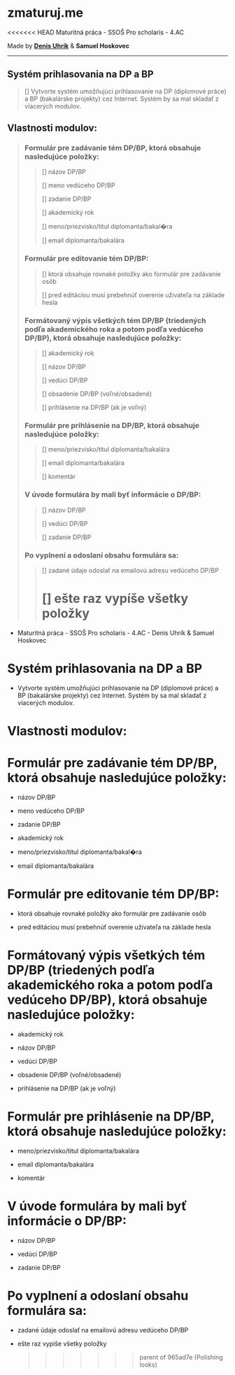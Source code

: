 # zmaturuj.me

<<<<<<< HEAD
Maturitná práca - SSOŠ Pro scholaris - 4.AC

Made by **[Denis Uhrík](mailto:uhrikdenis@gmail.com)** &amp; **Samuel Hoskovec**

---

## Systém prihlasovania na DP a BP

> [] Vytvorte systém umožňujúci prihlasovanie na DP (diplomové práce) a BP (bakalárske projekty) cez Internet. Systém by sa mal skladať z viacerých modulov.

## Vlastnosti modulov:

> ### Formulár pre zadávanie tém DP/BP, ktorá obsahuje nasledujúce položky:
>
> > [] názov DP/BP
> >
> > [] meno vedúceho DP/BP
> >
> > [] zadanie DP/BP
> >
> > [] akademický rok
> >
> > [] meno/priezvisko/titul diplomanta/bakal�ra
> >
> > [] email diplomanta/bakalára
>
> ### Formulár pre editovanie tém DP/BP:
>
> > [] ktorá obsahuje rovnaké položky ako formulár pre zadávanie osôb
> >
> > [] pred editáciou musí prebehnúť overenie uživateľa na základe hesla
>
> ### Formátovaný výpis všetkých tém DP/BP (triedených podľa akademického roka a potom podľa vedúceho DP/BP), ktorá obsahuje nasledujúce položky:
>
> > [] akademický rok
> >
> > [] názov DP/BP
> >
> > [] vedúci DP/BP
> >
> > [] obsadenie DP/BP (voľné/obsadené)
> >
> > [] prihlásenie na DP/BP (ak je voľný)
>
> ### Formulár pre prihlásenie na DP/BP, ktorá obsahuje nasledujúce položky:
>
> > [] meno/priezvisko/titul diplomanta/bakalára
> >
> > [] email diplomanta/bakalára
> >
> > [] komentár
>
> ### V úvode formulára by mali byť informácie o DP/BP:
>
> > [] názov DP/BP
> >
> > [] vedúci DP/BP
> >
> > [] zadanie DP/BP
>
> ### Po vyplnení a odoslaní obsahu formulára sa:
>
> > [] zadané údaje odoslať na emailovú adresu vedúceho DP/BP
> >
> > # [] ešte raz vypíše všetky položky

- Maturitná práca - SSOŠ Pro scholaris - 4.AC - Denis Uhrík &amp; Samuel Hoskovec

# Systém prihlasovania na DP a BP

- Vytvorte systém umožňujúci prihlasovanie na DP (diplomové práce) a BP (bakalárske projekty) cez Internet. Systém by sa mal skladať z viacerých modulov.

# Vlastnosti modulov:

# Formulár pre zadávanie tém DP/BP, ktorá obsahuje nasledujúce položky:

- názov DP/BP

- meno vedúceho DP/BP

- zadanie DP/BP

- akademický rok

- meno/priezvisko/titul diplomanta/bakal�ra

- email diplomanta/bakalára

# Formulár pre editovanie tém DP/BP:

- ktorá obsahuje rovnaké položky ako formulár pre zadávanie osôb

- pred editáciou musí prebehnúť overenie uživateľa na základe hesla

# Formátovaný výpis všetkých tém DP/BP (triedených podľa akademického roka a potom podľa vedúceho DP/BP), ktorá obsahuje nasledujúce položky:

- akademický rok

- názov DP/BP

- vedúci DP/BP

- obsadenie DP/BP (voľné/obsadené)

- prihlásenie na DP/BP (ak je voľný)

# Formulár pre prihlásenie na DP/BP, ktorá obsahuje nasledujúce položky:

- meno/priezvisko/titul diplomanta/bakalára

- email diplomanta/bakalára

- komentár

# V úvode formulára by mali byť informácie o DP/BP:

- názov DP/BP

- vedúci DP/BP

- zadanie DP/BP

# Po vyplnení a odoslaní obsahu formulára sa:

- zadané údaje odoslať na emailovú adresu vedúceho DP/BP

- ešte raz vypíše všetky položky
  > > > > > > > parent of 965ad7e (Polishing looks)
